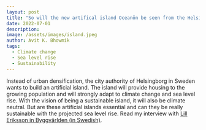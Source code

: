 ```yaml
---
layout: post
title: "So will the new artifical island Oceanön be seen from the Helsinborg harbour"
date: 2022-07-01
description: 
image: /assets/images/island.jpeg
author: Avit K. Bhowmik
tags:
  - Climate change
  - Sea level rise
  - Sustainability
---
```

Instead of urban densification, the city authority of Helsingborg in Sweden wants to build an artificial island. The island will provide housing to the growing population and will strongly adapt to climate change and sea level rise. With the vision of being a sustainable island, it will also be climate neutral. But are these artificial islands essential and can they be really sustainable with the projected sea level rise. Read my interview with [Lill Eriksson in Byggvärlden (in Swedish)](https://www.byggvarlden.se/sa-ska-oceanon-i-helsingborg-ros-i-hamn/).